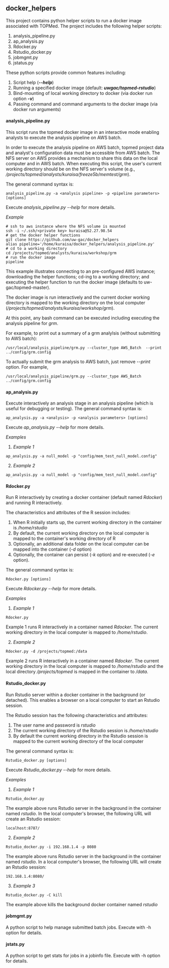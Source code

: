 ## docker_helpers ##

This project contains python helper scripts to run a docker image associated with TOPMed.  The project includes the following helper scripts:
1. analysis_pipeline.py
2. ap_analysis.py
3. Rdocker.py
4. Rstudio_docker.py
5. jobmgmt.py
6. jstatus.py

These python scripts provide common features including:
1. Script help (<i>**--help**</i>)
2. Running a specified docker image (default: <i>**uwgac/topmed-rstudio**</i>)
2. Bind-mounting of local working directory to docker  (via docker run option <i>**-v**</i>)
3. Passing command and command arguments to the docker image (via docker run arguments)


#### analysis_pipeline.py ####
This script runs the topmed docker image in an interactive mode enabling analysts to execute the analysis pipeline on AWS batch.

In order to execute the analysis pipeline on AWS batch, topmed project data and analyst's configuration data must be accessible from AWS batch.   The NFS server on AWS provides a mechanism to share this data on the local computer and in AWS batch.  When executing this script, the user's current working directory should be on the NFS server's volume (e.g., <i>/projects/topmed/analysts/kuraisa/freeze5b/memtest/grm</i>).


The general command syntax is:
```{r}
analysis_pipeline.py -a <analysis pipeline> -p <pipeline parameters> [options]
```
Execute <i>analysis_pipeline.py --help</i> for more details.

<i>Example</i>

```{r}
# ssh to aws instance where the NFS volume is mounted
ssh -i ~/.ssh/<private key> kuraisa@52.27.98.54
# get the docker helper functions
git clone https://github.com/uw-gac/docker_helpers
alias pipeline='/home/kuraisa/docker_helpers/analysis_pipeline.py'
# cd to a working directory
cd /projects/topmed/analysts/kuraisa/workshop/grm
# run the docker image
pipeline
```
This example illustrates connecting to an pre-configured AWS instance; downloading the helper functions; cd-ing to a working directory; and executing the helper function to run the docker image (defaults to uw-gac/topmed-master).

The docker image is run interactively and the current docker working directory is mapped to the working directory on the local computer (<i>/projects/topmed/analysts/kuraisa/workshop/grm</i>).

At this point, any bash command can be executed including executing the analysis pipeline for <i>grm</i>.  

For example, to print out a summary of a grm analylsis (without submitting to AWS batch):

```{r}
/usr/local/analysis_pipeline/grm.py --cluster_type AWS_Batch  --print ../config/grm.config
```

To actually submit the grm analysis to AWS batch, just remove <i>--print</i> option.  For example,

```{r}
/usr/local/analysis_pipeline/grm.py --cluster_type AWS_Batch ../config/grm.config
```

#### ap_analysis.py ####
Execute interactively an analysis stage in an analysis pipeline (which is useful for debugging or testing).  The general command syntax is:
```{r}
ap_analysis.py -a <analysis> -p <analysis parameters> [options]
```
Execute <i>ap_analysis.py --help</i> for more details.

<i>Examples</i>
1. <i>Example 1</i>
```{r}
ap_analysis.py -a null_model -p "config/mem_test_null_model.config"
```

2. <i>Example 2</i>
```{r}
ap_analysis.py -a null_model -p "config/mem_test_null_model.config"
```

#### Rdocker.py ####
Run R interactively by creating a docker container (default named <i>Rdocker</i>) and running R interactively.  

The characteristics and attributes of the R session includes:
1. When R initially starts up, the current working directory in the container is <i>/home/rstudio</i>
2. By default, the current working directory on the local computer is mapped to the container's working directory of R
3. Optionally, an additional data folder on the local computer can be mapped into the container (<i>-d</i> option)
3. Optionally, the container can persist (<i>-k</i> option) and re-executed (<i>-e</i> option).

The general command syntax is:
```{r}
Rdocker.py [options]
```
Execute <i>Rdocker.py --help</i> for more details.

<i>Examples</i>
1. <i>Example 1</i>
```{r}
Rdocker.py
```
Example 1 runs R interactively in a container named <i>Rdocker</i>.  The current working directory in the local computer is mapped to <i>/home/rstudio</i>.

2. <i>Example 2</i>
```{r}
Rdocker.py -d /projects/topmed:/data
```
Example 2 runs R interactively in a container named <i>Rdocker</i>.  The current working directory in the local computer is mapped to <i>/home/rstudio</i> and the local directory <i>/projects/topmed</i> is mapped in the container to <i>/data</i>.

#### Rstudio_docker.py ####
Run Rstudio server within a docker container in the background (or detached).  This enables a browser on a local computer to start an Rstudio session.

The Rstudio session has the following characteristics and attributes:
1. The user name and password is <i>rstudio</i>
2. The current working directory of the Rstudio session is <i>/home/rstudio</i>
3. By default the current working directory in the Rstudio session is mapped to the current working directory of the local computer

The general command syntax is:
```{r}
Rstudio_docker.py [options]
```
Execute <i>Rstudio_docker.py --help</i> for more details.

<i>Examples</i>
1. <i>Example 1</i>
```{r}
Rstudio_docker.py
```
The example above runs Rstudio server in the background in the container named <i>rstudio</i>.  In the local computer's browser, the following URL will create an Rstudio session:
```{r}
localhost:8787/
```
2. <i>Example 2</i>
```{r}
Rstudio_docker.py -i 192.168.1.4 -p 8080
```
The example above runs Rstudio server in the background in the container named <i>rstudio</i>.  In a local computer's browser, the following URL will create an Rstudio session:
```{r}
192.168.1.4:8080/
```
3. <i>Example 3</i>
```{r}
Rstudio_docker.py -C kill
```
The example above kills the background docker container named <i>rstudio</i>

#### jobmgmt.py ####
A python script to help manage submitted batch jobs.  Execute with -h option for details.

#### jstats.py ####
A python script to get stats for jobs in a jobinfo file.  Execute with -h option for details.

